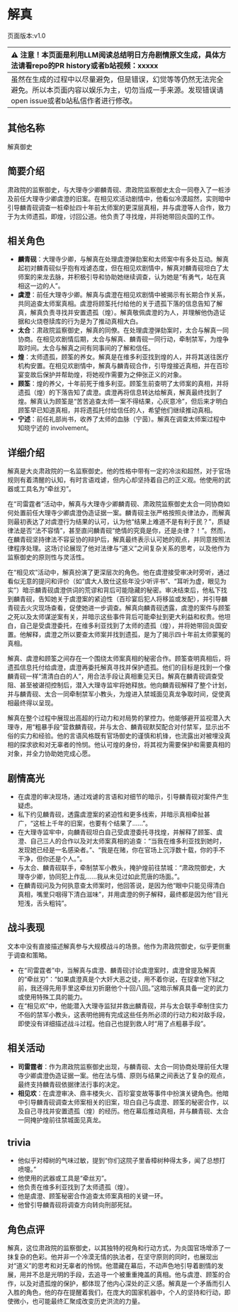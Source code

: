 # 解真
页面版本:v1.0
 

| :warning: 注意！本页面是利用LLM阅读总结明日方舟剧情原文生成，具体方法请看repo的PR history或者b站视频：xxxxx           |
|:----------------------------|
| 虽然在生成的过程中以尽量避免，但是错误，幻觉等等仍然无法完全避免。所以本页面内容以娱乐为主，切勿当成一手来源。发现错误请open issue或者b站私信作者进行修改。|



## 其他名称
解真御史
## 简要介绍
肃政院的监察御史，与大理寺少卿麟青砚、肃政院监察御史太合一同卷入了一桩涉及前任大理寺少卿虞澄的旧案。在相见欢活动剧情中，他看似冷漠超然，实则暗中引导麟青砚调查一桩牵扯四十年前太师案的更深层真相，并与虞澄等人合作，致力于为太师遗孤，即煌，讨回公道。他负责了寻找煌，并将她带回炎国的工作。
## 相关角色
-   **麟青砚**：大理寺少卿，与解真在处理虞澄弹劾案和太师案中有多处互动。解真起初对麟青砚似乎抱有戏谑态度，但在相见欢剧情中，解真对麟青砚坦白了太师案的来龙去脉，并积极引导和协助她继续调查，认为她是“有勇气，站在真相这一边的人”。
-   **虞澄**：前任大理寺少卿。解真与虞澄在相见欢剧情中被揭示有长期合作关系，共同追查太师案真相。虞澄将顾筌托付给他的关于遗孤下落的信息告知了解真，解真负责寻找并安置遗孤（煌）。解真敬佩虞澄的为人，并理解他伪造证据和火烧卷牍库的行为是为了推动真相大白。
-   **太合**：肃政院监察御史，解真的同僚。在处理虞澄弹劾案时，太合与解真一同协商。在相见欢剧情后期，太合与解真、麟青砚一同行动，牵制禁军，为煌争取时间。太合与解真之间有同事间的了解和信任。
-   **煌**：太师遗孤，顾筌的养女。解真是在维多利亚找到煌的人，并将其送往医疗机构安置。在相见欢剧情中，解真与麟青砚合作，引导煌接近真相，并在百珍宴变故后保护并帮助煌，将她视作需要为之伸张正义的对象。
-   **顾筌**：煌的养父，十年前死于维多利亚。顾筌生前查明了太师案的真相，并将遗孤（煌）的下落告知了虞澄。虞澄再将信息转达给解真，解真最终找到了煌。解真认为顾筌是“苦苦追查太师一案不得结果，心灰意冷”，但后来才明白顾筌早已知道真相，并将遗孤托付给信任的人，希望他们继续推动真相。
-   **宁述**：前任礼部尚书，收养了太师的血脉（宁茵）。解真在调查太师案过程中知晓宁述的 involvement。
## 详细介绍
解真是大炎肃政院的一名监察御史。他的性格中带有一定的冷淡和超然，对于官场规则有着清醒的认知，有时言语戏谑，但内心却坚持着自己的正义观。他使用的武器或工具名为“牵丝刃”。

在“司雷霆者”活动中，解真与大理寺少卿麟青砚、肃政院监察御史太合一同协商如何处置前任大理寺少卿虞澄伪造证据一案。麟青砚主张严格按照炎律法办，而解真则最初表达了对虞澄行为结果的认可，认为他“结果上难道不是有利于民？”，质疑律法是否“法不容情”，甚至直问麟青砚“绝情的究竟是你，还是炎律？！”。然而，在麟青砚坚持律法不容妥协的辩护后，解真最终表示认可她的观点，并同意按照法律程序处理。这场讨论展现了他对法律与“道义”之间复杂关系的思考，以及他作为监察御史的原则性与灵活性。

在“相见欢”活动中，解真扮演了更深层次的角色。他在虞澄接受审决时旁听，通过看似无意的提问和评价（如“虞大人致仕这些年没少听评书”、“耳听为虚，眼见为实”）暗示麟青砚虞澄供词的荒谬和背后可能隐藏的秘密。审决结束后，他私下找到麟青砚，告知她关于虞澄案的紧迫性（百珍宴后犯人将移监或发配），并引导麟青砚去火灾现场查看，促使她进一步调查。解真向麟青砚透露，虞澄的案件与顾筌之死以及太师谋逆案有关，并暗示这些事件背后可能牵扯到更大利益和权贵。他坦白，自己是受虞澄委托，在维多利亚找到了太师的遗孤（煌），并将她带回炎国安置。他解释，虞澄之所以要查太师案并找到遗孤，是为了揭示四十年前太师蒙冤的真相。

解真、虞澄和顾筌之间存在一个围绕太师案真相的秘密合作。顾筌查明真相后，将遗孤信息托付给虞澄，虞澄再委托解真寻找并保护遗孤。他们的目标是找到一个像麟青砚一样“清清白白的人”，用合法手段让真相重见天日。解真在麟青砚调查受阻、甚至被谌彻控制后，潜入大理寺监牢将她释放。他向麟青砚解释了整个计划，并与麟青砚、太合一同牵制禁军小教头，为煌进入禁城面见真龙争取时间，促使真相最终得以呈现。

解真在整个过程中展现出高超的行动力和对局势的掌控力。他能够避开监视潜入大理寺，用“粗暴手段”营救麟青砚，并与太合、麟青砚默契配合对付禁军，显示出不俗的实力和经验。他的言语风格既有官场御史的谨慎和机锋，也流露出对被埋没真相的探求欲和对无辜者的怜悯。他认可煌的身份，将其视为需要保护和需要真相的对象，并全力协助她完成心愿。
## 剧情高光
- 在虞澄的审决现场，通过戏谑的言语和对细节的暗示，引导麟青砚对案件产生疑虑。
- 私下约见麟青砚，透露虞澄案的紧迫性和更多线索，并暗示真相牵扯甚广，“这桩上千年的旧案，也要有个结果了......”。
- 在大理寺监牢中，向麟青砚坦白自己受虞澄委托寻找煌，并解释了顾筌、虞澄、自己三人的合作以及对太师案真相的追查：“当我在维多利亚找到她时，发现她已经是一名感染者。”、“我是在赌，你在官场上沉浮数十载，你的手不干净，但你还是个人。”。
- 与太合、麟青砚联手，牵制禁军小教头，掩护煌前往禁城：“肃政院御史，大理寺少卿，协同犯上作乱......我从未见过如此荒唐的场面。”。
- 在麟青砚问及为何执意查太师案时，他回答说，是因为他“眼中只能见得清白真相，嘴里只咽得下清白滋味”，并用虞澄的例子解释，最终都是因为他“目光短浅，舌头粗钝”。
## 战斗表现
文本中没有直接描述解真参与大规模战斗的场景。他作为肃政院御史，似乎更侧重于调查和策略。
- 在“司雷霆者”中，当解真与虞澄、麟青砚讨论虞澄案时，虞澄曾提及解真的“牵丝刃”：“如果虞澄真是个大奸大恶之徒，用不着你说，在捉拿他下狱之前，我还得先用手里这牵丝刃折磨他个十回八回。”这暗示解真具备一定的武力或使用特殊工具的能力。
- 在“相见欢”中，他能潜入大理寺监狱并救出麟青砚，并与太合联手牵制住实力不俗的禁军小教头，这表明他拥有完成这些任务所必须的行动力和对敌手段，即使没有详细描述战斗过程。他自己也提到救人时“用了点粗暴手段”。
## 相关活动
-   **司雷霆者**：作为肃政院监察御史出现，与麟青砚、太合一同协商处理前任大理寺少卿虞澄伪造证据一案。他在法与情、原则与结果之间表达了复杂的观点，最终支持麟青砚依据律法行事的决定。
-   **相见欢**：在虞澄审决、鼎丰楼失火、百珍宴变故等事件中扮演关键角色。他暗中引导麟青砚调查太师案相关的旧案，坦白自己与虞澄、顾筌的秘密合作，以及自己寻找并安置遗孤（煌）的经历。他在幕后推动真相，并与麟青砚、太合一同掩护煌前往禁城面见真龙。
## trivia
- 他似乎对樟树的气味过敏，提到“你们这院子里香樟树种得太多，闻了总想打喷嚏。”
- 他使用的武器或工具是“牵丝刃”。
- 他负责在维多利亚找到了太师遗孤（煌）。
- 他是虞澄、顾筌秘密合作追查太师案真相的关键一环。
- 他曾引导麟青砚将调查方向转向刑部死狱。
## 角色点评
解真，这位肃政院的监察御史，以其独特的视角和行动方式，为炎国官场增添了一抹复杂的色彩。他并非一个冷漠无情的执法者，在坚守原则的同时，也展现出对“道义”的思考和对无辜者的怜悯。他潜藏在幕后，不动声色地引导着剧情的发展，用并不总是光明的手段，去追寻一个被重重掩盖的真相。他与虞澄、顾筌的合作，以及对遗孤煌的保护，都体现了他内心深处的正义感。解真是一个矛盾而引人入胜的角色，他的存在提醒着我们，在庞大的国家机器中，个人的坚持和行动，即使微小，也可能最终汇聚成改变历史洪流的力量。